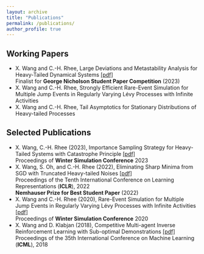 ```yaml
---
layout: archive
title: "Publications"
permalink: /publications/
author_profile: true
---
```


Working Papers
------

- X. Wang and C.-H. Rhee, Large Deviations and Metastability Analysis for Heavy-Tailed Dynamical Systems [[pdf]](https://arxiv.org/pdf/2307.03479.pdf) <br>
  Finalist for **George Nicholson Student Paper Competition** (2023)
- X. Wang and C.-H. Rhee, Strongly Efficient Rare-Event Simulation for Multiple Jump Events in Regularly Varying Lévy Processes with Infinite Activities
- X. Wang and C.-H. Rhee, Tail Asymptotics for Stationary Distributions of Heavy-tailed Processes


   
Selected Publications
------

- X. Wang, C.-H. Rhee (2023), Importance Sampling Strategy for Heavy-Tailed Systems with Catastrophe Principle [[pdf]](https://joshwang0322.github.io//WangRhee23b.pdf) <br>
  Proceedings of **Winter Simulation Conference** 2023
- X. Wang, S. Oh, and C.-H. Rhee (2022), Eliminating Sharp Minima from SGD with Truncated Heavy-tailed Noises [[pdf]](https://openreview.net/pdf?id=B3Nde6lvab) <br>
  Proceedings of the Tenth International Conference on Learning Representations (**ICLR**), 2022 <br>
  **Nemhauser Prize for Best Student Paper** (2022)
- X. Wang and C.-H. Rhee (2020), Rare-Event Simulation for Multiple Jump Events in Regularly Varying Lévy Processes with Infinite Activities [[pdf]](https://informs-sim.org/wsc20papers/034.pdf) <br>
  Proceedings of **Winter Simulation Conference** 2020
- X. Wang and D. Klabjan (2018), Competitive Multi-agent Inverse Reinforcement Learning with Sub-optimal Demonstrations [[pdf]](http://proceedings.mlr.press/v80/wang18d/wang18d.pdf) <br>
  Proceedings of the 35th International Conference on Machine Learning (**ICML**), 2018
